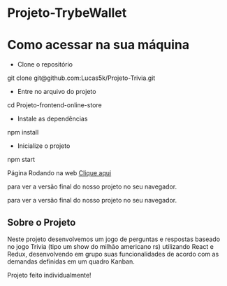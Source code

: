 # Projeto-TrybeWallet

<h1>Como acessar na sua máquina</h1>

- Clone o repositório
<p>git clone git@github.com:Lucas5k/Projeto-Trivia.git</p>

- Entre no arquivo do projeto
<p>cd Projeto-frontend-online-store</p>

- Instale as dependências
<p>npm install</p>

- Inicialize o projeto
<p>npm start</p>

Página Rodando na web
<a href="https://projeto-trivia-sage.vercel.app/">Clique aqui</a><p>para ver a versão final do nosso projeto no seu navegador.</p>
para ver a versão final do nosso projeto no seu navegador.

<h2>Sobre o Projeto</h2>
<p>Neste projeto desenvolvemos um jogo de perguntas e respostas baseado no jogo Trivia (tipo um show do milhão americano rs) utilizando React e Redux, desenvolvendo em grupo suas funcionalidades de acordo com as demandas definidas em um quadro Kanban.</p>

Projeto feito individualmente!
